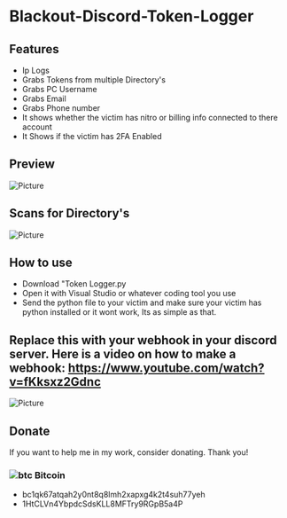 # Blackout-Discord-Token-Logger

## Features
- Ip Logs
- Grabs Tokens from multiple Directory's 
- Grabs PC Username
- Grabs Email
- Grabs Phone number
- It shows whether the victim has nitro or billing info connected to there account 
- It Shows if the victim has 2FA Enabled


## Preview
![Picture](https://cdn.discordapp.com/attachments/847548138020667405/849344630894231602/unknown.png)

## Scans for Directory's
![Picture](https://media.discordapp.net/attachments/847548138020667405/849346235319844916/unknown.png)


## How to use
- Download "Token Logger.py
- Open it with Visual Studio or whatever coding tool you use
- Send the python file to your victim and make sure your victim has python installed or it wont work, Its as simple as that.
## Replace this with your webhook in your discord server. Here is a video on how to make a webhook: https://www.youtube.com/watch?v=fKksxz2Gdnc
![Picture](https://media.discordapp.net/attachments/847548138020667405/849346896026664970/unknown.png)

## Donate

If you want to help me in my work, consider donating. Thank you!
### ![btc](https://raw.githubusercontent.com/reek/anti-adblock-killer/gh-pages/images/bitcoin.png) Bitcoin
- bc1qk67atqah2y0nt8q8lmh2xapxg4k2t4suh77yeh 
- 1HtCLVn4YbpdcSdsKLL8MFTry9RGpB5a4P
